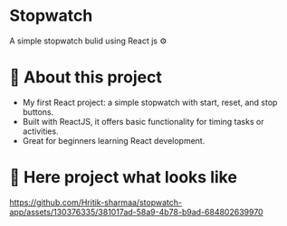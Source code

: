 # Stopwatch

A simple stopwatch bulid using React js ⚙

# 🎯 About this project 
- My first React project: a simple stopwatch with start, reset, and stop buttons.
- Built with ReactJS, it offers basic functionality for timing tasks or activities.
- Great for beginners learning React development.

# 🎥 Here project what looks like
https://github.com/Hritik-sharmaa/stopwatch-app/assets/130376335/381017ad-58a9-4b78-b9ad-684802639970


